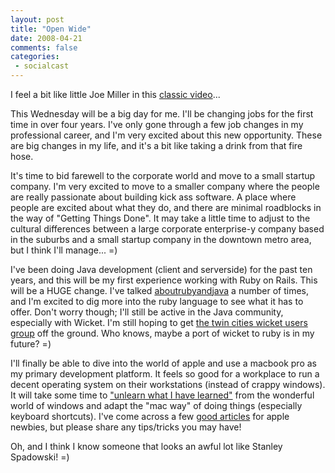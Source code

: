 ```yaml
---
layout: post
title: "Open Wide"
date: 2008-04-21
comments: false
categories:
 - socialcast
---
```


I feel a bit like little Joe Miller in this [classic video](http://youtube.com/watch?v=OXc5ltzKq3Y)...

   
   

   
   
This Wednesday will be a big day for me. I'll be changing jobs for the first time in over four years. I've only gone through a few job changes in my professional career, and I'm very excited about this new opportunity. These are big changes in my life, and it's a bit like taking a drink from that fire hose.

   
   
It's time to bid farewell to the corporate world and move to a small startup company. I'm very excited to move to a smaller company where the people are really passionate about building kick ass software. A place where people are excited about what they do, and there are minimal roadblocks in the way of "Getting Things Done". It may take a little time to adjust to the cultural differences between a large corporate enterprise-y company based in the suburbs and a small startup company in the downtown metro area, but I think I'll manage... =)

   
   
I've been doing Java development (client and serverside) for the past ten years, and this will be my first experience working with Ruby on Rails. This will be a HUGE change. I've talked [about](http://jroller.com/page/wireframe?entry=humane_object_iteration)[ruby](http://www.jroller.com/wireframe/entry/static_finders_in_java)[and](http://jroller.com/page/wireframe/?anchor=ruby_syntax_for_java_maps)[java](http://jroller.com/page/wireframe?entry=findertemplate) a number of times, and I'm excited to dig more into the ruby language to see what it has to offer. Don't worry though; I'll still be active in the Java community, especially with Wicket. I'm still hoping to get [the twin cities wicket users group](http://groups.google.com/group/wicket-user-group-twincities) off the ground. Who knows, maybe a port of wicket to ruby is in my future? =)

   
   
I'll finally be able to dive into the world of apple and use a macbook pro as my primary development platform. It feels so good for a workplace to run a decent operating system on their workstations (instead of crappy windows). It will take some time to ["unlearn what I have learned"](http://en.wikiquote.org/wiki/Star_Wars_Episode_V:_The_Empire_Strikes_Back) from the wonderful world of windows and adapt the "mac way" of doing things (especially keyboard shortcuts). I've come across a few [good articles](http://www.commoncraft.com/i-switched-mac-here-are-notes) for apple newbies, but please share any tips/tricks you may have!

   
   
Oh, and I think I know someone that looks an awful lot like Stanley Spadowski! =)

   
   
